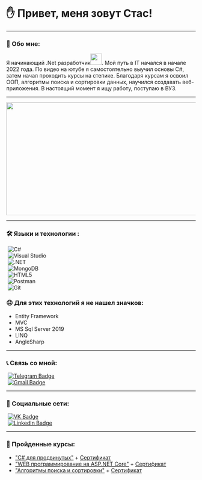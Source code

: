 # ✋ Привет, меня зовут Стас!

---

### 📄 Обо мне:

Я начинающий .Net разработчик<img src="https://media.giphy.com/media/WUlplcMpOCEmTGBtBW/giphy.gif" width="30px">. Мой путь в IT начался в начале 2022 года. По видео на ютубе я самостоятельно выучил основы C#, затем начал проходить курсы на степике. Благодаря курсам я освоил ООП, алгоритмы поиска и сортировки данных, научился создавать веб-приложения. В настоящий момент я ищу работу, поступаю в ВУЗ.

---

<div align="center">
  <img src="https://media.giphy.com/media/dWesBcTLavkZuG35MI/giphy.gif" width="600" height="300"/>
</div>

---

### 🛠️ Языки и технологии :
&nbsp;<img src="https://img.shields.io/badge/C%23-239120?style=for-the-badge&logo=c-sharp&logoColor=white" title="C#" alt="C#"><br>
&nbsp;<img src="https://img.shields.io/badge/Visual_Studio-5C2D91?style=for-the-badge&logo=visual%20studio&logoColor=white" title="VS" alt="Visual Studio"><br>
&nbsp;<img src="https://img.shields.io/badge/.NET-5C2D91?style=for-the-badge&logo=.net&logoColor=white" title=".NET" alt=".NET"><br>
&nbsp;<img src="https://img.shields.io/badge/MongoDB-4EA94B?style=for-the-badge&logo=mongodb&logoColor=white" title="MongoDB" alt="MongoDB"><br>
&nbsp;<img src="https://img.shields.io/badge/HTML5-E34F26?style=for-the-badge&logo=html5&logoColor=white" title="HTML5" alt="HTML5"><br>
&nbsp;<img src="https://img.shields.io/badge/Postman-FF6C37?style=for-the-badge&logo=postman&logoColor=white" title="Postman" alt="Postman"><br>
&nbsp;<img src="https://img.shields.io/badge/GIT-E44C30?style=for-the-badge&logo=git&logoColor=white" title="Git" alt="Git"><br>

### ☹️ Для этих технологий я не нашел значков:
- Entity Framework
- MVC
- MS Sql Server 2019
- LINQ
- AngleSharp



---

### 📞 Связь со мной: 
&nbsp;[![Telegram Badge](https://img.shields.io/badge/Telegram-2CA5E0?style=for-the-badge&logo=telegram&logoColor=white)](https://t.me/c_tacuk)<br>
&nbsp;[![Gmail Badge](https://img.shields.io/badge/Gmail-D14836?style=for-the-badge&logo=gmail&logoColor=white)](mailto:stas.working.gma1l@gmail.com)

---

### 🤝 Социальные сети:
&nbsp;[![VK Badge](https://img.shields.io/badge/вконтакте-%232E87FB.svg?&style=for-the-badge&logo=vk&logoColor=white)](https://vk.com/c.tacuk)<br>
&nbsp;[![LinkedIn Badge](https://img.shields.io/badge/LinkedIn-0077B5?style=for-the-badge&logo=linkedin&logoColor=white)](https://www.linkedin.com/in/stas-sukhomlinov/)

---

### 📖 Пройденные курсы:
- ["C# для продвинутых"](https://stepik.org/course/84983) + [Сертификат](https://stepik.org/cert/1462735)
- ["WEB программирование на ASP.NET Core"](https://stepik.org/course/58659) + [Сертификат](https://stepik.org/cert/1705125)
- ["Алгоритмы поиска и сортировки"](https://stepik.org/course/23981) + [Сертификат](https://stepik.org/cert/1629100)
